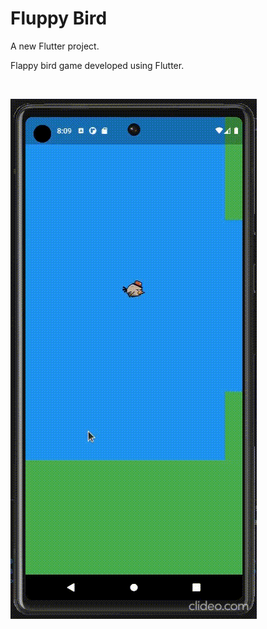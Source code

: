 # Fluppy Bird

A new Flutter project.

Flappy bird game developed using Flutter.

&nbsp;

![flappy](lib/img/flappy.gif)